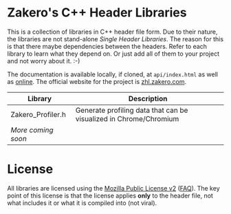 # Zakero's C++ Header Libraries

This is a collection of libraries in C++ header file form.  Due to their 
nature, the libraries are not stand-alone _Single Header Libraries_.  The 
reason for this is that there maybe dependencies between the headers.  Refer 
to each library to learn what they depend on.  Or just add all of them to 
your project and not worry about it.  :-)

The documentation is available locally, if cloned, at `api/index.html` as 
well as [online](https://zhl.zakero.com/api).  The official website for the 
project is [zhl.zakero.com](https://zhl.zakero.com).

| Library             | Description                                                       |
|---------------------|-------------------------------------------------------------------|
| Zakero_Profiler.h   | Generate profiling data that can be visualized in Chrome/Chromium |
| _More coming soon_  |                                                                   |

# License

All libraries are licensed using the [Mozilla Public License v2](https://www.mozilla.org/en-US/MPL/2.0/) 
([FAQ](https://www.mozilla.org/en-US/MPL/2.0/FAQ/)).  The key point of this 
license is that the license applies __only__ to the header file, not what 
includes it or what it is compiled into (not viral).

